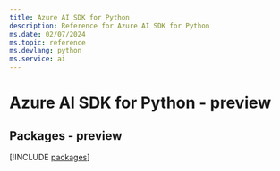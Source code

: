 ```yaml
---
title: Azure AI SDK for Python
description: Reference for Azure AI SDK for Python
ms.date: 02/07/2024
ms.topic: reference
ms.devlang: python
ms.service: ai
---
```

# Azure AI SDK for Python - preview
## Packages - preview
[!INCLUDE [packages](ai-index.md)]